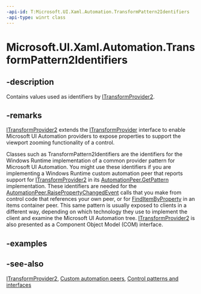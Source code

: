 ```yaml
---
-api-id: T:Microsoft.UI.Xaml.Automation.TransformPattern2Identifiers
-api-type: winrt class
---
```


<!-- Class syntax.
public class TransformPattern2Identifiers : Windows.UI.Xaml.Automation.ITransformPattern2Identifiers
-->

# Microsoft.UI.Xaml.Automation.TransformPattern2Identifiers

## -description
Contains values used as identifiers by [ITransformProvider2](../microsoft.ui.xaml.automation.provider/itransformprovider2.md).

## -remarks
[ITransformProvider2](../microsoft.ui.xaml.automation.provider/itransformprovider2.md) extends the [ITransformProvider](../microsoft.ui.xaml.automation.provider/itransformprovider.md) interface to enable Microsoft UI Automation providers to expose properties to support the viewport zooming functionality of a control.

Classes such as TransformPattern2Identifiers are the identifiers for the Windows Runtime implementation of a common provider pattern for Microsoft UI Automation. You might use these identifiers if you are implementing a Windows Runtime custom automation peer that reports support for [ITransformProvider2](../microsoft.ui.xaml.automation.provider/itransformprovider2.md) in its [AutomationPeer.GetPattern](../microsoft.ui.xaml.automation.peers/automationpeer_getpattern_1700082720.md) implementation. These identifiers are needed for the [AutomationPeer.RaisePropertyChangedEvent](../microsoft.ui.xaml.automation.peers/automationpeer_raisepropertychangedevent_482333374.md) calls that you make from control code that references your own peer, or for [FindItemByProperty](/uwp/api/windows.ui.xaml.automation.peers.itemscontrolautomationpeer.finditembyproperty(windows.ui.xaml.automation.provider.irawelementprovidersimple,windows.ui.xaml.automation.automationproperty,system.object)) in an items container peer. This same pattern is usually exposed to clients in a different way, depending on which technology they use to implement the client and examine the Microsoft UI Automation tree. [ITransformProvider2](/windows/desktop/api/uiautomationcore/nn-uiautomationcore-itransformprovider2) is also presented as a Component Object Model (COM) interface.

## -examples

## -see-also
[ITransformProvider2](../microsoft.ui.xaml.automation.provider/itransformprovider2.md), [Custom automation peers](/windows/uwp/accessibility/custom-automation-peers), [Control patterns and interfaces](/windows/uwp/accessibility/control-patterns-and-interfaces)
